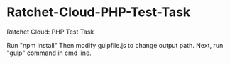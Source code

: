 # Ratchet-Cloud-PHP-Test-Task
Ratchet Cloud: PHP Test Task

Run "npm install"
Then modify gulpfile.js to change output path.
Next, run "gulp" command in cmd line.
